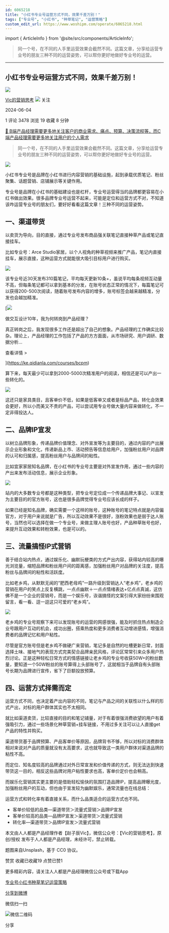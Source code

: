 ```yaml
---
id: 6065218
title: "小红书专业号运营方式不同，效果千差万别！"
tags: ["专业号", "小红书", "种草笔记", "运营策略"]
custom_edit_url: https://www.woshipm.com/operate/6065218.html
---
```

import { ArticleInfo } from '@site/src/components/ArticleInfo';

<ArticleInfo
    author="Vic的营销思考"
    authorLink="https://www.woshipm.com/u/1571258"
    published="2024-06-04"
    views={3478}
    comments={1}
    collects={19}
/>

> 同一个号，在不同的人手里运营效果会截然不同。这篇文章，分享给运营专业号的朋友三种不同的运营姿势，可以帮你更好地做好专业号的运营。

---

## 小红书专业号运营方式不同，效果千差万别！

[![](https://static.woshipm.com/view/woshipm_api_def_20240307101527_4536.jpg?imageView2/1/w/72/h/72/q/100)](https://www.woshipm.com/u/1571258)

[Vic的营销思考](https://www.woshipm.com/u/1571258) ![](https://static.woshipm.com/tag/1101_1@2x.png) 关注

2024-06-04

1 评论 3478 浏览 19 收藏 8 分钟

[🔗 B端产品经理需要更多地关注客户的商业需求、痛点、预算、决策流程等，而C端产品经理需要更多地关注用户的个人需求](https://ke.qidianla.com/courses/bcpm)

> 同一个号，在不同的人手里运营效果会截然不同。这篇文章，分享给运营专业号的朋友三种不同的运营姿势，可以帮你更好地做好专业号的运营。

![](https://image.woshipm.com/2024/05/14/079a948a-11ce-11ef-b3fd-00163e142b65.png)

小红书专业号是品牌在小红书进行内容营销的基础设施，起到承载优质笔记、粉丝聚集、话题营销、店铺展示等关键作用。

专业号是品牌在小红书的基础建设也是杠杆，专业号运营得当的品牌都更容易在小红书做出效果。很多品牌专业号运营不起来，可能是定位和运营方式不对，不知道该咋运营专业号的朋友们，要好好看看这篇文章！三种不同的运营姿势。

## 一、渠道带货

以卖货为导向，目的直接，通过专业号发布商品强关联笔记直接种草产品或笔记直接挂车。

比如专业号：Arce Studio家居，以个人视角的种草视频来推广产品，笔记内直接挂车，展示直接，这种运营方式就能很大吸引目标用户进行购买。

![](https://image.woshipm.com/2024/06/04/5dd66d98-223f-11ef-a617-00163e142b65.png)

该专业号近30天发布310篇笔记，平均每天更新10条+，虽说平均每条视频互动量不高，但每条笔记都可以拿到基本的分发，在账号状态正常的情况下，每篇笔记可以获得200-500次阅读，随着账号发布内容的增多，账号标签会越来越精准，分发也会越加精准。

[![](https://image.woshipm.com/2023/08/02/769bf6f4-30e6-11ee-b3cb-00163e0b5ff3.png)

做交互设计10年，我为何转岗到产品经理？

真正转岗之后，我发现很多工作还是超出了自己的想象。产品经理的工作确实比较杂。理论上，产品经理的工作包括了产品的方方面面，从市场研究、用户调研、数据分析...

查看详情 >

](https://ke.qidianla.com/courses/bcpm)

算下来，每天最少可以拿到2000-5000次精准用户的阅读，相信还是可以产出一些转化的。

![](https://image.woshipm.com/2024/06/04/5e6edf1a-223f-11ef-a617-00163e142b65.png)

这还只是家具类目，且客单价不低，如果是低客单又或者是标品产品，转化会效果会更好，所以小而美又不贵的产品，可以尝试用专业号做大量内容来做转化，不一定非得投达人。

## 二、品牌IP宣发

以树立品牌形象，传递品牌价值理念、对外宣发等为主要目的，通过内容的产出展示企业形象和文化，传递新品上市、活动预告等信息给用户，加强粉丝用户对品牌的认可和归属感，提高粉丝用户与品牌间的粘性。

比如宜家家居知名品牌，在小红书的专业号主要是对外宣发作用，通过一些内容的产出来发布活动信息，展示企业形象。

![](https://image.woshipm.com/2024/06/04/5ed18246-223f-11ef-a617-00163e142b65.png)

站内的大多数专业号都是这种类型，把专业号定位成一个传递品牌大事记、以宣发为主要目的的官方账号，这也是很多品牌觉得专业号应该长成的样子。

如果已经是知名品牌，确实需要一个这样的账号，这种账号的笔记特点就是内容偏官方，对于用户来说就是广告，所以互动效果不是很好，涨粉效果也是弱于达人账号，当然也可以选择在做一个专业号，来做主理人账号也好，产品种草账号也好，来提升互动效果和转粉效果，也是可以的。

## 三、流量搞怪IP式营销

善于结合站内热点，通过娱乐化、幽默玩梗类的方式产出内容，获得站内较高的曝光浏览量，缩短品牌和粉丝用户间的距离感，加强粉丝用户对品牌的关注度，提高粉丝与品牌间的粘性和活跃度。

比如老乡鸡，从默默无闻的“肥西老母鸡”一路升级到营销达人“老乡鸡”，老乡鸡的营销在用户的笑点上反复横跳，一点点幽默＋一点点情绪表达+亿点点真诚，这仿佛不是一个企业的营销号，而是一个娱乐号，诙谐搞怪的文案引得大家纷纷来围观留言，看一看、逗一逗这只可爱的“老乡鸡”。

![](https://image.woshipm.com/2024/06/04/5f2666f8-223f-11ef-a617-00163e142b65.png)

老乡鸡的专业号观察下来可以发现账号的运营的网感很强，能及时抓住热点制造企业号跟用户互动的机会，成功出圈，搭乘热度和更多消费者互动增进感情，增强消费者的品牌记忆和用户粘性。

尽管是官方账号但是老乡鸡不做硬广来营销，笔记多是自然的吐槽更新日常，封面选择土味、接地气的表现方式完美契合品牌亲民风格，评论区常常引来众多用户热烈讨论。正是这种轻松日常方式的情感链接让老乡鸡的专业号收获50W+的粉丝数量，要知道一个50W粉丝的账号算得上头部账号了，这就相当于品牌自有头部账号长期为品牌进行宣传，省下了巨额投放预算。

## 四、运营方式择需而定

运营方式不同，也决定着产出内容的不同，笔记与产品之间的关联性以什么样的形式产出，对标的用户群体其实也不太相同。

就比如渠道卖货，比较直接的目的和笔记铺量，对于有着很强消费欲望的用户有着强吸引力，通过一些场景化种草营销+挂车链接，不用过多关注可以让人直接get产品的特性并购买。

渠道带货基于品牌预算、产品客单价等原因，品牌背书不够，所以对标的消费群体相对来说对产品的质量就没有太高要求，这也就导致这一类用户群体对渠道品牌的粘性不高。

而定位、知名度较高的品牌通过对外日常宣发和价值传递的方式，则无法达到快速带货这一目的，相反这些品牌对用户粘性要求也高，客单价定价也会稍高。

而娱乐化营销其实更主要的是借助轻松愉快的氛围打造品牌IP，提高品牌曝光度，加强粉丝用户的互动，但也由于宣发较为幽默娱乐，通常流量也在线总结：

运营方式和转化率有着直接关系，而什么品类适合的运营方式也不同。

*   客单价较低的品类—渠道带货＞流量式营销＞品牌IP宣发
*   客单价较高的品类—品牌IP宣发＞渠道带货＞流量式营销
*   转化率—渠道带货＞品牌IP宣发＞流量式营销

本文由人人都是产品经理作者【赵子辰Vic】，微信公众号：【Vic的营销思考】，原创/授权 发布于人人都是产品经理，未经许可，禁止转载。

题图来自Unsplash，基于 CC0 协议。

赞赏 收藏已收藏19 点赞已赞1

更多精彩内容，请关注人人都是产品经理微信公众号或下载App

[专业号](https://www.woshipm.com/tag/%e4%b8%93%e4%b8%9a%e5%8f%b7)[小红书](https://www.woshipm.com/tag/%e5%b0%8f%e7%ba%a2%e4%b9%a6)[种草笔记](https://www.woshipm.com/tag/%e7%a7%8d%e8%8d%89%e7%ac%94%e8%ae%b0)[运营策略](https://www.woshipm.com/tag/%e8%bf%90%e8%90%a5%e7%ad%96%e7%95%a5)

[分享到微博](https://service.weibo.com/share/share.php?appkey=2775287854&title=小红书专业号运营方式不同，效果千差万别！&url=https://www.woshipm.com/operate/6065218.html&pic=https://image.woshipm.com/2024/05/14/079a948a-11ce-11ef-b3fd-00163e142b65.png)

微信扫一扫

![微信二维码](https://api.pwmqr.com/qrcode/create/?url=https://www.woshipm.com/operate/6065218.html)

分享